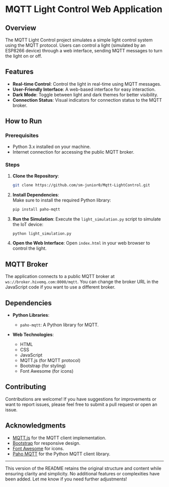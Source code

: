 # MQTT Light Control Web Application

## Overview

The MQTT Light Control project simulates a simple light control system using the MQTT protocol. Users can control a light (simulated by an ESP8266 device) through a web interface, sending MQTT messages to turn the light on or off.

## Features

- **Real-time Control**: Control the light in real-time using MQTT messages.
- **User-Friendly Interface**: A web-based interface for easy interaction.
- **Dark Mode**: Toggle between light and dark themes for better visibility.
- **Connection Status**: Visual indicators for connection status to the MQTT broker.

## How to Run

### Prerequisites

- Python 3.x installed on your machine.
- Internet connection for accessing the public MQTT broker.

### Steps

1. **Clone the Repository**:
   ```bash
   git clone https://github.com/sm-junior0/Mqtt-LightControl.git
   ```

2. **Install Dependencies**:    
   Make sure to install the required Python library:
   ```bash
   pip install paho-mqtt
   ```

3. **Run the Simulation**:
   Execute the `light_simulation.py` script to simulate the IoT device:
   ```bash
   python light_simulation.py
   ```

4. **Open the Web Interface**:
   Open `index.html` in your web browser to control the light.

## MQTT Broker

The application connects to a public MQTT broker at `ws://broker.hivemq.com:8000/mqtt`. You can change the broker URL in the JavaScript code if you want to use a different broker.

## Dependencies

- **Python Libraries**:
  - `paho-mqtt`: A Python library for MQTT.

- **Web Technologies**:
  - HTML
  - CSS
  - JavaScript
  - MQTT.js (for MQTT protocol)
  - Bootstrap (for styling)
  - Font Awesome (for icons)

## Contributing

Contributions are welcome! If you have suggestions for improvements or want to report issues, please feel free to submit a pull request or open an issue.

## Acknowledgments

- [MQTT.js](https://github.com/mqttjs/MQTT.js) for the MQTT client implementation.
- [Bootstrap](https://getbootstrap.com/) for responsive design.
- [Font Awesome](https://fontawesome.com/) for icons.
- [Paho MQTT](https://www.eclipse.org/paho/) for the Python MQTT client library.

---

This version of the README retains the original structure and content while ensuring clarity and simplicity. No additional features or complexities have been added. Let me know if you need further adjustments!